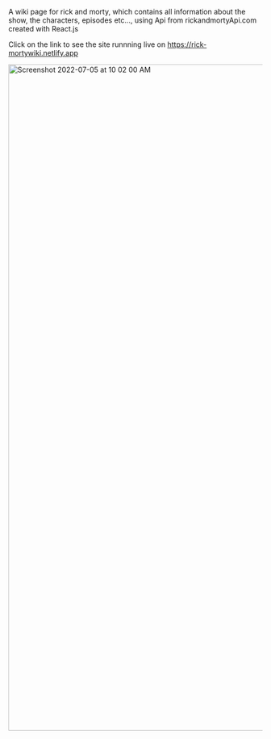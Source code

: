 A wiki page for rick and morty, which contains all information about the show, the characters, episodes etc..., using Api from rickandmortyApi.com
created with React.js

Click on the link to see the site runnning live on https://rick-mortywiki.netlify.app

<img width="1320" alt="Screenshot 2022-07-05 at 10 02 00 AM" src="https://user-images.githubusercontent.com/59396908/177269437-1637f43f-758e-450f-8848-72f00f11c6d3.png">
